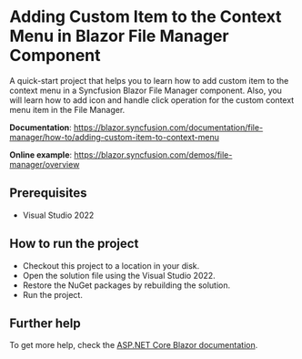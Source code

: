 # Adding Custom Item to the Context Menu in Blazor File Manager Component

A quick-start project that helps you to learn how to add custom item to the context menu in a Syncfusion Blazor File Manager component. Also, you will learn how to add icon and handle click operation for the custom context menu item in the File Manager.

**Documentation**: https://blazor.syncfusion.com/documentation/file-manager/how-to/adding-custom-item-to-context-menu   

**Online example**: https://blazor.syncfusion.com/demos/file-manager/overview 

## Prerequisites

* Visual Studio 2022

## How to run the project

* Checkout this project to a location in your disk.
* Open the solution file using the Visual Studio 2022.
* Restore the NuGet packages by rebuilding the solution.
* Run the project.

## Further help

To get more help, check the [ASP.NET Core Blazor documentation](https://docs.microsoft.com/en-us/aspnet/core/blazor).
